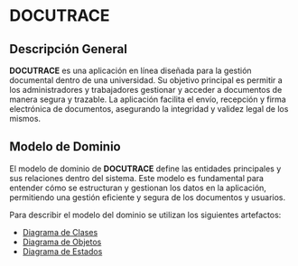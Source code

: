 # DOCUTRACE

## Descripción General

**DOCUTRACE** es una aplicación en línea diseñada para la gestión documental dentro de una universidad. Su objetivo principal es permitir a los administradores y trabajadores gestionar y acceder a documentos de manera segura y trazable. La aplicación facilita el envío, recepción y firma electrónica de documentos, asegurando la integridad y validez legal de los mismos.

## Modelo de Dominio

El modelo de dominio de **DOCUTRACE** define las entidades principales y sus relaciones dentro del sistema. Este modelo es fundamental para entender cómo se estructuran y gestionan los datos en la aplicación, permitiendo una gestión eficiente y segura de los documentos y usuarios.

Para describir el modelo del dominio se utilizan los siguientes artefactos:

- [Diagrama de Clases](modeloDeDominio/diagramaDeClases)
- [Diagrama de Objetos](modeloDeDominio/diagramaDeObjetos)
- [Diagrama de Estados](modeloDeDominio/diagramaDeEstados)